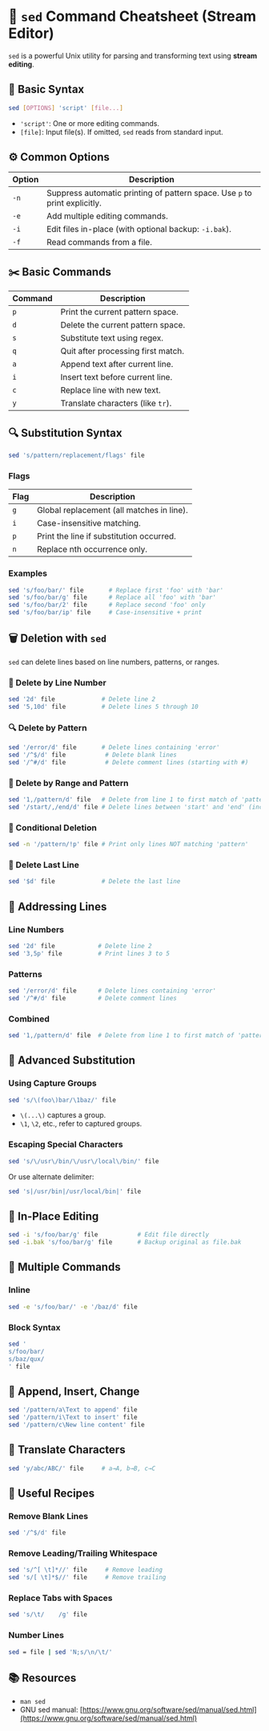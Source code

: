 # 🧾 `sed` Command Cheatsheet (Stream Editor)

`sed` is a powerful Unix utility for parsing and transforming text using **stream editing**.

## 📌 Basic Syntax

```bash
sed [OPTIONS] 'script' [file...]
```

- `'script'`: One or more editing commands.
- `[file]`: Input file(s). If omitted, `sed` reads from standard input.

## ⚙️ Common Options

| Option | Description |
|--------|-------------|
| `-n`   | Suppress automatic printing of pattern space. Use `p` to print explicitly. |
| `-e`   | Add multiple editing commands. |
| `-i`   | Edit files in-place (with optional backup: `-i.bak`). |
| `-f`   | Read commands from a file. |

## ✂️ Basic Commands

| Command | Description |
|---------|-------------|
| `p`     | Print the current pattern space. |
| `d`     | Delete the current pattern space. |
| `s`     | Substitute text using regex. |
| `q`     | Quit after processing first match. |
| `a`     | Append text after current line. |
| `i`     | Insert text before current line. |
| `c`     | Replace line with new text. |
| `y`     | Translate characters (like `tr`). |

## 🔍 Substitution Syntax

```bash
sed 's/pattern/replacement/flags' file
```

### Flags

| Flag | Description |
|------|-------------|
| `g`  | Global replacement (all matches in line). |
| `i`  | Case-insensitive matching. |
| `p`  | Print the line if substitution occurred. |
| `n`  | Replace nth occurrence only. |

### Examples

```bash
sed 's/foo/bar/' file       # Replace first 'foo' with 'bar'
sed 's/foo/bar/g' file      # Replace all 'foo' with 'bar'
sed 's/foo/bar/2' file      # Replace second 'foo' only
sed 's/foo/bar/ip' file     # Case-insensitive + print
```

## 🗑️ Deletion with `sed`

`sed` can delete lines based on line numbers, patterns, or ranges.

### 🔢 Delete by Line Number

```bash
sed '2d' file             # Delete line 2
sed '5,10d' file          # Delete lines 5 through 10
```

### 🔍 Delete by Pattern

```bash
sed '/error/d' file       # Delete lines containing 'error'
sed '/^$/d' file           # Delete blank lines
sed '/^#/d' file           # Delete comment lines (starting with #)
```

### 🧮 Delete by Range and Pattern

```bash
sed '1,/pattern/d' file   # Delete from line 1 to first match of 'pattern'
sed '/start/,/end/d' file # Delete lines between 'start' and 'end' (inclusive)
```

### 🧠 Conditional Deletion

```bash
sed -n '/pattern/!p' file # Print only lines NOT matching 'pattern'
```

### 🧹 Delete Last Line

```bash
sed '$d' file             # Delete the last line
```

## 📍 Addressing Lines

### Line Numbers

```bash
sed '2d' file            # Delete line 2
sed '3,5p' file          # Print lines 3 to 5
```

### Patterns

```bash
sed '/error/d' file      # Delete lines containing 'error'
sed '/^#/d' file         # Delete comment lines
```

### Combined

```bash
sed '1,/pattern/d' file  # Delete from line 1 to first match of 'pattern'
```

## 🧪 Advanced Substitution

### Using Capture Groups

```bash
sed 's/\(foo\)bar/\1baz/' file
```

- `\(...\)` captures a group.
- `\1`, `\2`, etc., refer to captured groups.

### Escaping Special Characters

```bash
sed 's/\/usr\/bin/\/usr\/local\/bin/' file
```

Or use alternate delimiter:

```bash
sed 's|/usr/bin|/usr/local/bin|' file
```

## 🧨 In-Place Editing

```bash
sed -i 's/foo/bar/g' file           # Edit file directly
sed -i.bak 's/foo/bar/g' file       # Backup original as file.bak
```

## 📂 Multiple Commands

### Inline

```bash
sed -e 's/foo/bar/' -e '/baz/d' file
```

### Block Syntax

```bash
sed '
s/foo/bar/
s/baz/qux/
' file
```

## 🧵 Append, Insert, Change

```bash
sed '/pattern/a\Text to append' file
sed '/pattern/i\Text to insert' file
sed '/pattern/c\New line content' file
```

## 🔄 Translate Characters

```bash
sed 'y/abc/ABC/' file     # a→A, b→B, c→C
```

## 🧠 Useful Recipes

### Remove Blank Lines

```bash
sed '/^$/d' file
```

### Remove Leading/Trailing Whitespace

```bash
sed 's/^[ \t]*//' file     # Remove leading
sed 's/[ \t]*$//' file     # Remove trailing
```

### Replace Tabs with Spaces

```bash
sed 's/\t/    /g' file
```

### Number Lines

```bash
sed = file | sed 'N;s/\n/\t/'
```

## 📚 Resources

- `man sed`
- GNU sed manual: [https://www.gnu.org/software/sed/manual/sed.html](https://www.gnu.org/software/sed/manual/sed.html)